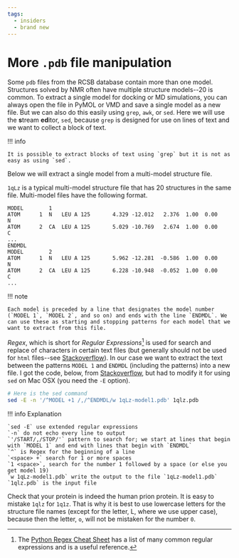 ```yaml
---
tags:
  - insiders
  - brand new
---
```


# More `.pdb` file manipulation

Some `pdb` files from the RCSB database contain more than one model. Structures solved by NMR often have multiple structure models--20 is common. To extract a single model for docking or MD simulations, you can always open the file in PyMOL or VMD and save a single model as a new file. But we can also do this easily using `grep`, `awk`, or `sed`. Here we will use the **s**tream **ed**itor, `sed`, because `grep` is designed for use on lines of text and we want to collect a block of text.

!!! info

    It is possible to extract blocks of text using `grep` but it is not as easy as using `sed`.

Below we will extract a single model from a multi-model structure file.

`1qLz` is a typical multi-model structure file that has 20 structures in the same file. Multi-model files have the following format.

```pdb
MODEL        1                                                                  
ATOM      1  N   LEU A 125       4.329 -12.012   2.376  1.00  0.00           N  
ATOM      2  CA  LEU A 125       5.029 -10.769   2.674  1.00  0.00           C  
...
ENDMDL                                                                          
MODEL        2                                                                  
ATOM      1  N   LEU A 125       5.962 -12.281  -0.586  1.00  0.00           N  
ATOM      2  CA  LEU A 125       6.228 -10.948  -0.052  1.00  0.00           C  
...
```

!!! note

    Each model is preceded by a line that designates the model number (`MODEL 1`, `MODEL 2`, and so on) and ends with the line `ENDMDL`. We can use these as starting and stopping patterns for each model that we want to extract from this file.

*Regex*, which is short for *Regular Expressions*[^1] is used for search and replace of characters in certain text files (but generally should not be used for `html` files--see [Stackoverflow](https://stackoverflow.com/questions/1732348/regex-match-open-tags-except-xhtml-self-contained-tags/1732454#1732454)). In our case we want to extract the text between the patterns `MODEL 1` and `ENDMDL` (including the patterns) into a new file. I got the code, below, from [Stackoverflow](https://stackoverflow.com/questions/4857424/extract-lines-between-2-tokens-in-a-text-file-using-bash), but had to modify it for using `sed` on Mac OSX (you need the `-E` option).

```bash
# Here is the sed command
sed -E -n '/^MODEL +1 /,/^ENDMDL/w 1qLz-model1.pdb' 1qlz.pdb
```

!!! info Explanation

    `sed -E` use extended regular expressions
    `-n` do not echo every line to output
    `'/START/,/STOP/'` pattern to search for; we start at lines that begin with `MODEL 1` and end with lines that begin with `ENDMDL`
    `^` is Regex for the beginning of a line
    `<space> +` search for 1 or more spaces
    `1 <space>`, search for the number 1 followed by a space (or else you get model 19)
    `w 1qLz-model1.pdb` write the output to the file `1qLz-model1.pdb`
    `1qlz.pdb` is the input file


Check that your protein is indeed the human prion protein. It is easy to mistake `1qlz` for `1q1z`. That is why it is best to use lowercase letters for the structure file names (except for the letter, L, where we use upper case), because then the letter, `o`, will not be mistaken for the number `0`.




[^1]: The [Python Regex Cheat Sheet](https://www.geeksforgeeks.org/python-regex-cheat-sheet/) has a list of many common regular expressions and is a useful reference.



